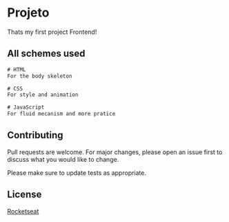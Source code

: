 # Projeto

Thats my first project Frontend!

## All schemes used

```HTML
# HTML
For the body skeleton

# CSS
For style and animation

# JavaScript
For fluid mecanism and more pratice
```

## Contributing

Pull requests are welcome. For major changes, please open an issue first
to discuss what you would like to change.

Please make sure to update tests as appropriate.

## License

[Rocketseat](https://rocketseat.com)
